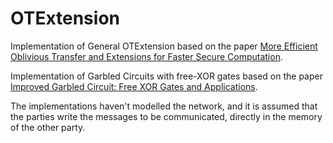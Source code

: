 # OTExtension
Implementation of General OTExtension based on the paper [More Efficient Oblivious Transfer and Extensions for Faster Secure Computation](https://eprint.iacr.org/2013/552.pdf).

Implementation of Garbled Circuits with free-XOR gates based on the paper [Improved Garbled Circuit: Free XOR Gates and Applications](http://www.cs.toronto.edu/~vlad/papers/XOR_ICALP08.pdf).

The implementations haven't modelled the network, and it is assumed that the parties write the messages to be communicated, directly in the memory of the other party.
